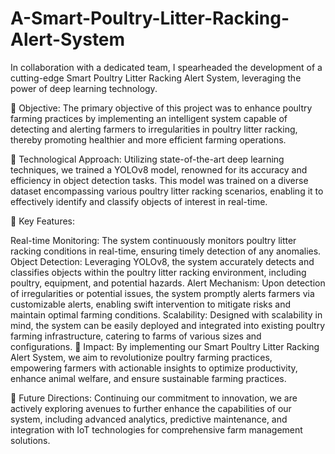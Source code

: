 # A-Smart-Poultry-Litter-Racking-Alert-System
In collaboration with a dedicated team, I spearheaded the development of a cutting-edge Smart Poultry Litter Racking Alert System, leveraging the power of deep learning technology.

🔹 Objective:
The primary objective of this project was to enhance poultry farming practices by implementing an intelligent system capable of detecting and alerting farmers to irregularities in poultry litter racking, thereby promoting healthier and more efficient farming operations.

🔹 Technological Approach:
Utilizing state-of-the-art deep learning techniques, we trained a YOLOv8 model, renowned for its accuracy and efficiency in object detection tasks. This model was trained on a diverse dataset encompassing various poultry litter racking scenarios, enabling it to effectively identify and classify objects of interest in real-time.

🔹 Key Features:

Real-time Monitoring: The system continuously monitors poultry litter racking conditions in real-time, ensuring timely detection of any anomalies.
Object Detection: Leveraging YOLOv8, the system accurately detects and classifies objects within the poultry litter racking environment, including poultry, equipment, and potential hazards.
Alert Mechanism: Upon detection of irregularities or potential issues, the system promptly alerts farmers via customizable alerts, enabling swift intervention to mitigate risks and maintain optimal farming conditions.
Scalability: Designed with scalability in mind, the system can be easily deployed and integrated into existing poultry farming infrastructure, catering to farms of various sizes and configurations.
🔹 Impact:
By implementing our Smart Poultry Litter Racking Alert System, we aim to revolutionize poultry farming practices, empowering farmers with actionable insights to optimize productivity, enhance animal welfare, and ensure sustainable farming practices.

🔹 Future Directions:
Continuing our commitment to innovation, we are actively exploring avenues to further enhance the capabilities of our system, including advanced analytics, predictive maintenance, and integration with IoT technologies for comprehensive farm management solutions.

